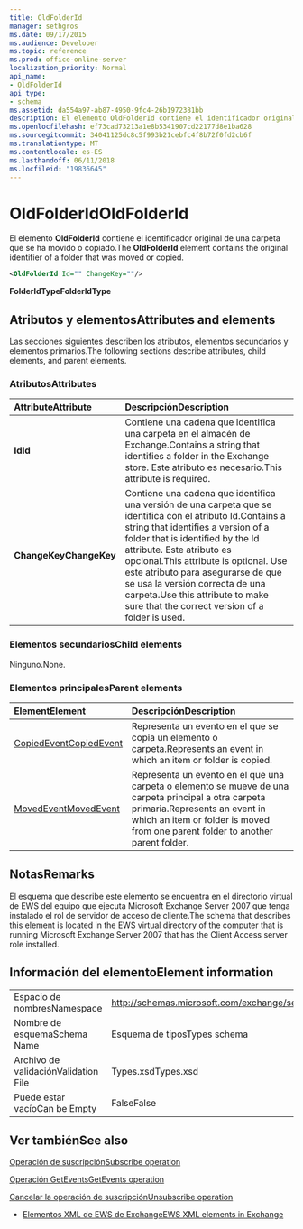 ```yaml
---
title: OldFolderId
manager: sethgros
ms.date: 09/17/2015
ms.audience: Developer
ms.topic: reference
ms.prod: office-online-server
localization_priority: Normal
api_name:
- OldFolderId
api_type:
- schema
ms.assetid: da554a97-ab87-4950-9fc4-26b1972381bb
description: El elemento OldFolderId contiene el identificador original de una carpeta que se ha movido o copiado.
ms.openlocfilehash: ef73cad73213a1e8b5341907cd22177d8e1ba628
ms.sourcegitcommit: 34041125dc8c5f993b21cebfc4f8b72f0fd2cb6f
ms.translationtype: MT
ms.contentlocale: es-ES
ms.lasthandoff: 06/11/2018
ms.locfileid: "19836645"
---
```

# <a name="oldfolderid"></a><span data-ttu-id="6bbce-103">OldFolderId</span><span class="sxs-lookup"><span data-stu-id="6bbce-103">OldFolderId</span></span>

<span data-ttu-id="6bbce-104">El elemento **OldFolderId** contiene el identificador original de una carpeta que se ha movido o copiado.</span><span class="sxs-lookup"><span data-stu-id="6bbce-104">The **OldFolderId** element contains the original identifier of a folder that was moved or copied.</span></span> 
  
```xml
<OldFolderId Id="" ChangeKey=""/>
```

 <span data-ttu-id="6bbce-105">**FolderIdType**</span><span class="sxs-lookup"><span data-stu-id="6bbce-105">**FolderIdType**</span></span>
## <a name="attributes-and-elements"></a><span data-ttu-id="6bbce-106">Atributos y elementos</span><span class="sxs-lookup"><span data-stu-id="6bbce-106">Attributes and elements</span></span>

<span data-ttu-id="6bbce-107">Las secciones siguientes describen los atributos, elementos secundarios y elementos primarios.</span><span class="sxs-lookup"><span data-stu-id="6bbce-107">The following sections describe attributes, child elements, and parent elements.</span></span>
  
### <a name="attributes"></a><span data-ttu-id="6bbce-108">Atributos</span><span class="sxs-lookup"><span data-stu-id="6bbce-108">Attributes</span></span>

|<span data-ttu-id="6bbce-109">**Attribute**</span><span class="sxs-lookup"><span data-stu-id="6bbce-109">**Attribute**</span></span>|<span data-ttu-id="6bbce-110">**Descripción**</span><span class="sxs-lookup"><span data-stu-id="6bbce-110">**Description**</span></span>|
|:-----|:-----|
|<span data-ttu-id="6bbce-111">**Id**</span><span class="sxs-lookup"><span data-stu-id="6bbce-111">**Id**</span></span> <br/> |<span data-ttu-id="6bbce-112">Contiene una cadena que identifica una carpeta en el almacén de Exchange.</span><span class="sxs-lookup"><span data-stu-id="6bbce-112">Contains a string that identifies a folder in the Exchange store.</span></span> <span data-ttu-id="6bbce-113">Este atributo es necesario.</span><span class="sxs-lookup"><span data-stu-id="6bbce-113">This attribute is required.</span></span>  <br/> |
|<span data-ttu-id="6bbce-114">**ChangeKey**</span><span class="sxs-lookup"><span data-stu-id="6bbce-114">**ChangeKey**</span></span> <br/> |<span data-ttu-id="6bbce-115">Contiene una cadena que identifica una versión de una carpeta que se identifica con el atributo Id.</span><span class="sxs-lookup"><span data-stu-id="6bbce-115">Contains a string that identifies a version of a folder that is identified by the Id attribute.</span></span> <span data-ttu-id="6bbce-116">Este atributo es opcional.</span><span class="sxs-lookup"><span data-stu-id="6bbce-116">This attribute is optional.</span></span> <span data-ttu-id="6bbce-117">Use este atributo para asegurarse de que se usa la versión correcta de una carpeta.</span><span class="sxs-lookup"><span data-stu-id="6bbce-117">Use this attribute to make sure that the correct version of a folder is used.</span></span>  <br/> |
   
### <a name="child-elements"></a><span data-ttu-id="6bbce-118">Elementos secundarios</span><span class="sxs-lookup"><span data-stu-id="6bbce-118">Child elements</span></span>

<span data-ttu-id="6bbce-119">Ninguno.</span><span class="sxs-lookup"><span data-stu-id="6bbce-119">None.</span></span>
  
### <a name="parent-elements"></a><span data-ttu-id="6bbce-120">Elementos principales</span><span class="sxs-lookup"><span data-stu-id="6bbce-120">Parent elements</span></span>

|<span data-ttu-id="6bbce-121">**Element**</span><span class="sxs-lookup"><span data-stu-id="6bbce-121">**Element**</span></span>|<span data-ttu-id="6bbce-122">**Descripción**</span><span class="sxs-lookup"><span data-stu-id="6bbce-122">**Description**</span></span>|
|:-----|:-----|
|[<span data-ttu-id="6bbce-123">CopiedEvent</span><span class="sxs-lookup"><span data-stu-id="6bbce-123">CopiedEvent</span></span>](copiedevent.md) <br/> |<span data-ttu-id="6bbce-124">Representa un evento en el que se copia un elemento o carpeta.</span><span class="sxs-lookup"><span data-stu-id="6bbce-124">Represents an event in which an item or folder is copied.</span></span>  <br/> |
|[<span data-ttu-id="6bbce-125">MovedEvent</span><span class="sxs-lookup"><span data-stu-id="6bbce-125">MovedEvent</span></span>](movedevent.md) <br/> |<span data-ttu-id="6bbce-126">Representa un evento en el que una carpeta o elemento se mueve de una carpeta principal a otra carpeta primaria.</span><span class="sxs-lookup"><span data-stu-id="6bbce-126">Represents an event in which an item or folder is moved from one parent folder to another parent folder.</span></span>  <br/> |
   
## <a name="remarks"></a><span data-ttu-id="6bbce-127">Notas</span><span class="sxs-lookup"><span data-stu-id="6bbce-127">Remarks</span></span>

<span data-ttu-id="6bbce-128">El esquema que describe este elemento se encuentra en el directorio virtual de EWS del equipo que ejecuta Microsoft Exchange Server 2007 que tenga instalado el rol de servidor de acceso de cliente.</span><span class="sxs-lookup"><span data-stu-id="6bbce-128">The schema that describes this element is located in the EWS virtual directory of the computer that is running Microsoft Exchange Server 2007 that has the Client Access server role installed.</span></span>
  
## <a name="element-information"></a><span data-ttu-id="6bbce-129">Información del elemento</span><span class="sxs-lookup"><span data-stu-id="6bbce-129">Element information</span></span>

|||
|:-----|:-----|
|<span data-ttu-id="6bbce-130">Espacio de nombres</span><span class="sxs-lookup"><span data-stu-id="6bbce-130">Namespace</span></span>  <br/> |http://schemas.microsoft.com/exchange/services/2006/types  <br/> |
|<span data-ttu-id="6bbce-131">Nombre de esquema</span><span class="sxs-lookup"><span data-stu-id="6bbce-131">Schema Name</span></span>  <br/> |<span data-ttu-id="6bbce-132">Esquema de tipos</span><span class="sxs-lookup"><span data-stu-id="6bbce-132">Types schema</span></span>  <br/> |
|<span data-ttu-id="6bbce-133">Archivo de validación</span><span class="sxs-lookup"><span data-stu-id="6bbce-133">Validation File</span></span>  <br/> |<span data-ttu-id="6bbce-134">Types.xsd</span><span class="sxs-lookup"><span data-stu-id="6bbce-134">Types.xsd</span></span>  <br/> |
|<span data-ttu-id="6bbce-135">Puede estar vacío</span><span class="sxs-lookup"><span data-stu-id="6bbce-135">Can be Empty</span></span>  <br/> |<span data-ttu-id="6bbce-136">False</span><span class="sxs-lookup"><span data-stu-id="6bbce-136">False</span></span>  <br/> |
   
## <a name="see-also"></a><span data-ttu-id="6bbce-137">Ver también</span><span class="sxs-lookup"><span data-stu-id="6bbce-137">See also</span></span>



[<span data-ttu-id="6bbce-138">Operación de suscripción</span><span class="sxs-lookup"><span data-stu-id="6bbce-138">Subscribe operation</span></span>](subscribe-operation.md)
  
[<span data-ttu-id="6bbce-139">Operación GetEvents</span><span class="sxs-lookup"><span data-stu-id="6bbce-139">GetEvents operation</span></span>](getevents-operation.md)
  
[<span data-ttu-id="6bbce-140">Cancelar la operación de suscripción</span><span class="sxs-lookup"><span data-stu-id="6bbce-140">Unsubscribe operation</span></span>](unsubscribe-operation.md)


- [<span data-ttu-id="6bbce-141">Elementos XML de EWS de Exchange</span><span class="sxs-lookup"><span data-stu-id="6bbce-141">EWS XML elements in Exchange</span></span>](ews-xml-elements-in-exchange.md)

